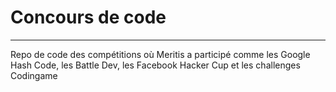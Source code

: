 # Concours de code
-------
Repo de code des compétitions où Meritis a participé comme les Google Hash Code, les Battle Dev, les Facebook Hacker Cup et les challenges Codingame